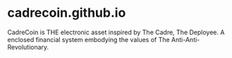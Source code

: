 # cadrecoin.github.io

CadreCoin is THE electronic asset inspired by The Cadre, The Deployee.  A enclosed financial system embodying the values of The Anti-Anti-Revolutionary.
